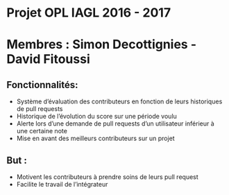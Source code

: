 # Projet OPL IAGL 2016 - 2017
# Membres : Simon Decottignies - David Fitoussi

## Fonctionnalités:
- Système d’évaluation des contributeurs en fonction de leurs historiques de pull requests
- Historique de l’évolution du score sur une période voulu
- Alerte lors d’une demande de pull requests d’un utilisateur inférieur à une certaine note
- Mise en avant des meilleurs contributeurs sur un projet

## But :
- Motivent les contributeurs à prendre soins de leurs pull request
- Facilite le travail de l’intégrateur
